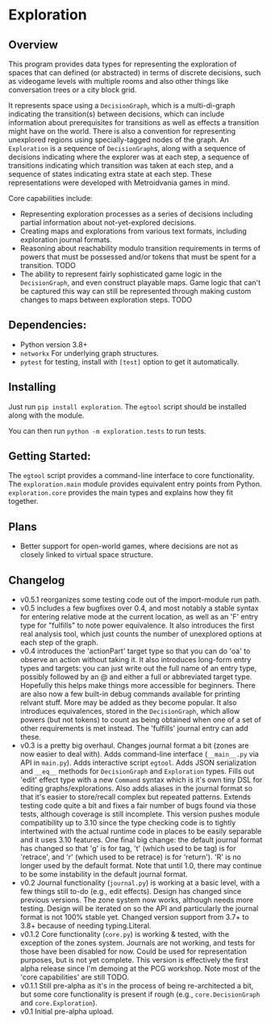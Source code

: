 # Exploration

## Overview

This program provides data types for representing the exploration of
spaces that can defined (or abstracted) in terms of discrete decisions,
such as videogame levels with multiple rooms and also other things like
conversation trees or a city block grid.

It represents space using a `DecisionGraph`, which is a multi-di-graph
indicating the transition(s) between decisions, which can include
information about prerequisites for transitions as well as effects a
transition might have on the world. There is also a convention for
representing unexplored regions using specially-tagged nodes of the
graph. An `Exploration` is a sequence of `DecisionGraph`s, along with a
sequence of decisions indicating where the explorer was at each step, a
sequence of transitions indicating which transition was taken at each
step, and a sequence of states indicating extra state at each step. These
representations were developed with Metroidvania games in mind.

Core capabilities include:

- Representing exploration processes as a series of decisions including
    partial information about not-yet-explored decisions.
- Creating maps and explorations from various text formats, including
    exploration journal formats.
- Reasoning about reachability modulo transition requirements in terms of
    powers that must be possessed and/or tokens that must be spent for a
    transition. TODO
- The ability to represent fairly sophisticated game logic in the
    `DecisionGraph`, and even construct playable maps. Game logic that
    can't be captured this way can still be represented through making
    custom changes to maps between exploration steps. TODO

## Dependencies:

- Python version 3.8+
- `networkx` For underlying graph structures.
- `pytest` for testing, install with `[test]` option to get it automatically.

## Installing

Just run `pip install exploration`. The `egtool` script should be
installed along with the module.

You can then run `python -m exploration.tests` to run tests.

## Getting Started:

The `egtool` script provides a command-line interface to core
functionality. The `exploration.main` module provides equivalent entry
points from Python. `exploration.core` provides the main types and
explains how they fit together.

## Plans

- Better support for open-world games, where decisions are not as closely
    linked to virtual space structure.

## Changelog

- v0.5.1 reorganizes some testing code out of the import-module run path.
- v0.5 includes a few bugfixes over 0.4, and most notably a stable syntax
    for entering relative mode at the current location, as well as an 'F'
    entry type for "fulfills" to note power equivalence. It also
    introduces the first real analysis tool, which just counts the number
    of unexplored options at each step of the graph.
- v0.4 introduces the 'actionPart' target type so that you can do 'oa' to
    observe an action without taking it. It also introduces long-form
    entry types and targets: you can just write out the full name of an
    entry type, possibly followed by an @ and either a full or
    abbreviated target type. Hopefully this helps make things more
    accessible for beginners. There are also now a few built-in debug
    commands available for printing relvant stuff. More may be added as
    they become popular. It also introduces equivalences, stored in the
    `DecisionGraph`, which allow powers (but not tokens) to count as
    being obtained when one of a set of other requirements is met
    instead. The 'fulfills' journal entry can add these.
- v0.3 is a pretty big overhaul. Changes journal format a bit (zones are
    now easier to deal with). Adds command-line interface (`__main__.py`
    via API in `main.py`). Adds interactive script `egtool`. Adds JSON
    serialization and `__eq__` methods for `DecisionGraph` and
    `Exploration` types. Fills out 'edit' effect type with a new
    `Command` syntax which is it's own tiny DSL for editing
    graphs/explorations. Also adds aliases in the journal format so that
    it's easier to store/recall complex but repeated patterns. Extends
    testing code quite a bit and fixes a fair number of bugs found via
    those tests, although coverage is still incomplete. This version
    pushes module compatibility up to 3.10 since the type checking code
    is to tightly intertwined with the actual runtime code in places to
    be easily separable and it uses 3.10 features. One final big change:
    the default journal format has changed so that 'g' is for tag, 't'
    (which used to be tag) is for 'retrace', and 'r' (which used to be
    retrace) is for 'return'). 'R' is no longer used by the default
    format. Note that until 1.0, there may continue to be some
    instability in the default journal format.
- v0.2 Journal functionality (`journal.py`) is working at a basic level,
    with a few things still to-do (e.g., edit effects). Design has
    changed since previous versions. The zone system now works, although
    needs more testing. Design will be iterated on so the API and
    particularly the journal format is not 100% stable yet. Changed
    version support from 3.7+ to 3.8+ because of needing typing.Literal.
- v0.1.2 Core functionality (`core.py`) is working & tested, with the
    exception of the zones system. Journals are not working, and tests
    for those have been disabled for now. Could be used for
    representation purposes, but is not yet complete. This version is
    effectively the first alpha release since I'm demoing at the PCG
    workshop. Note most of the 'core capabilities' are still TODO.
- v0.1.1 Still pre-alpha as it's in the process of being re-architected a
    bit, but some core functionality is present if rough (e.g.,
    `core.DecisionGraph` and `core.Exploration`).
- v0.1 Initial pre-alpha upload.
